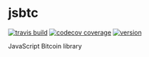 # jsbtc

[![travis build](https://img.shields.io/travis/bitaps-com/jsbtc?style=plastic)](https://github.com/bitaps-com/jsbtc)
[![codecov coverage](https://img.shields.io/codecov/c/github/bitaps-com/jsbtc?style=plastic)](https://github.com/bitaps-com/jsbtc)
[![version](https://img.shields.io/npm/v/jsbitcoin/beta?style=plastic)](https://www.npmjs.com/package/jsbitcoin/v/1.0.0-beta.1)


JavaScript Bitcoin library
